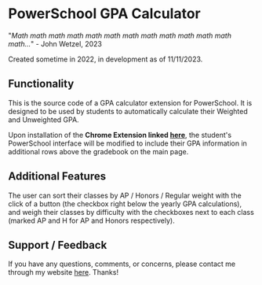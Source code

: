 # PowerSchool GPA Calculator
"*Math math math math math math math math math math math math math...*" - John Wetzel, 2023

Created sometime in 2022, in development as of 11/11/2023.

## Functionality
This is the source code of a GPA calculator extension for PowerSchool. It is designed to be used by students to automatically calculate their Weighted and Unweighted GPA. 

Upon installation of the **Chrome Extension linked [here](https://chrome.google.com/webstore/detail/powerschool-gpa-calculato/dgfnbmfhjioifionnlcklnpfkkjjglbj?hl=en-US&authuser=0)**, the student's PowerSchool interface will be modified to include their GPA information in additional rows above the gradebook on the main page. 

## Additional Features
The user can sort their classes by AP / Honors / Regular weight with the click of a button (the checkbox right below the yearly GPA calculations), and weigh their classes by difficulty with the checkboxes next to each class (marked AP and H for AP and Honors respectively).

## Support / Feedback

If you have any questions, comments, or concerns, please contact me through my website [here](https://grahamzemel.com/contact). Thanks!